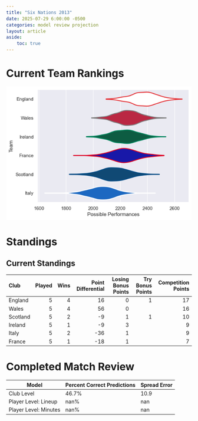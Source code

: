 ```yaml
---  
title: "Six Nations 2013"  
date: 2025-07-29 6:00:00 -0500  
categories: model review projection  
layout: article  
aside:  
    toc: true  
---
```

# Current Team Rankings


![Club Rankings](plots/rankings_Six_Nations_2013.png)
# Standings

## Current Standings


| Club     |   Played |   Wins |   Point Differential |   Losing Bonus Points |   Try Bonus Points |   Competition Points |
|:---------|---------:|-------:|---------------------:|----------------------:|-------------------:|---------------------:|
| England  |        5 |      4 |                   16 |                     0 |                  1 |                   17 |
| Wales    |        5 |      4 |                   56 |                     0 |                    |                   16 |
| Scotland |        5 |      2 |                   -9 |                     1 |                  1 |                   10 |
| Ireland  |        5 |      1 |                   -9 |                     3 |                    |                    9 |
| Italy    |        5 |      2 |                  -36 |                     1 |                    |                    9 |
| France   |        5 |      1 |                  -18 |                     1 |                    |                    7 |



# Completed Match Review


| Model | Percent Correct Predictions | Spread Error |
| ------ | ------ | ------ |
| Club Level | 46.7% | 10.9 |
| Player Level: Lineup | nan% | nan |
| Player Level: Minutes | nan% | nan |


